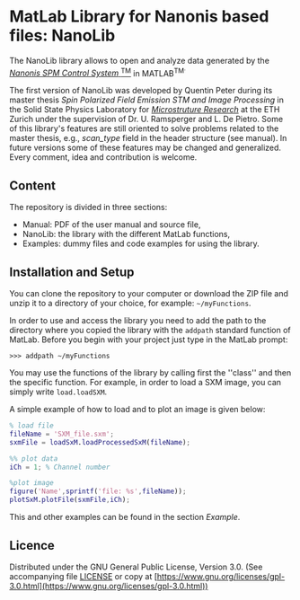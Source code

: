 # MatLab Library for Nanonis based files: NanoLib

The NanoLib library allows to open and analyze data generated by the [*Nanonis SPM Control System* <sup>TM<sup>](http://www.specs-zurich.com/en/home.html;jsessionid=FCD8A587EE447665C3F4A8CC374671EE) in MATLAB<sup>TM<sup>.

The first version of NanoLib was developed by Quentin Peter during its master thesis *Spin Polarized Field Emission STM and Image Processing* in the Solid State Physics Laboratory for [*Microstruture Research*](http://www.microstructure.ethz.ch) at the ETH Zurich under the supervision of Dr. U. Ramsperger and L. De Pietro.
Some of this library's features are still oriented to solve problems related to the master thesis, e.g., *scan_type* field in the header structure (see manual). In future versions some of these features may be changed and generalized. Every comment, idea and contribution is welcome.

## Content

The repository is divided in three sections:
* Manual: PDF of the user manual and source file,
* NanoLib: the library with the different MatLab functions,
* Examples: dummy files and code examples for using the library.

## Installation and Setup

You can clone the repository to your computer or download the ZIP file and unzip it to a directory of your choice, for example: ```~/myFunctions```.

In order to use and access the library you need to add the path to the directory where you copied the library with the ```addpath``` standard function of MatLab. Before you begin with your project just type in the MatLab prompt:
```
>>> addpath ~/myFunctions
```

You may use the functions of the library by calling first the ''class'' and then the specific function. For example, in order to load a SXM image, you can simply write ```load.loadSXM```.

A simple example of how to load and to plot an image is given below:

```matlab
% load file
fileName = 'SXM_file.sxm';
sxmFile = loadSxM.loadProcessedSxM(fileName);

%% plot data
iCh = 1; % Channel number

%plot image
figure('Name',sprintf('file: %s',fileName));
plotSxM.plotFile(sxmFile,iCh);
```

This and other examples can be found in the section *Example*.

## Licence

Distributed under the GNU General Public License, Version 3.0. (See accompanying file [LICENSE](LICENSE) or copy at [https://www.gnu.org/licenses/gpl-3.0.html](https://www.gnu.org/licenses/gpl-3.0.html))

